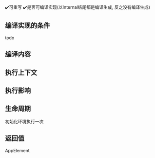 :heavy_check_mark:可重写 
:heavy_check_mark:是否可编译实现(以Internal结尾都是编译生成, 反之没有编译生成)
  
编译实现的条件
----
  todo
  
编译内容
----


  
执行上下文
----


    
执行影响
----


生命周期
----

初始化环境执行一次


返回值
--------
AppElement
